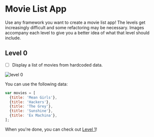 # Movie List App

Use any framework you want to create a movie list app! The levels get increasingly difficult and some refactoring may be necessary. Images accompany each level to give you a better idea of what that level should include. 

## Level 0
- [ ] Display a list of movies from hardcoded data.

![level 0](https://cloud.githubusercontent.com/assets/7968370/26704355/53960602-46e3-11e7-949f-d00018a10298.png)

You can use the following data: 

```javascript
var movies = [
  {title: 'Mean Girls'},
  {title: 'Hackers'},
  {title: 'The Grey'},
  {title: 'Sunshine'},
  {title: 'Ex Machina'},
];
```

When you're done, you can check out [Level 1](https://gist.github.com/beth/a9626adab3042e740e3f4245a7b99093)!
